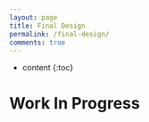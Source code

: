 ```yaml
---
layout: page
title: Final Design
permalink: /final-design/
comments: true
---
```


* content
{:toc}

# Work In Progress
